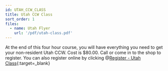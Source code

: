 ```yaml
---
id: UTAH_CCW_CLASS
title: Utah CCW Class
sort_order: 1
files:
  - name: Utah Flyer
    url: '/pdf/utah-class.pdf'
---
```

At the end of this four hour course, you will have everything you need to get your non-resident Utah CCW. Cost is $80.00.
Call or come in to the shop to register.  You can also register online by clicking @[Register - Utah Class](https://rangegenius.com/businesses/kings-gun-center-indoor-range/training/schedule/2018/April){:target=_blank} 
